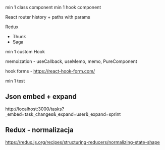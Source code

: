 min 1 class component
min 1 hook component

React router history + paths with params

Redux
 - Thunk
 - Saga

min 1 custom Hook

memoization - useCallback, useMemo, memo, PureComponent

hook forms - https://react-hook-form.com/

min 1 test

## Json embed + expand
http://localhost:3000/tasks?_embed=task_changes&_expand=user&_expand=sprint


## Redux - normalizacja
https://redux.js.org/recipes/structuring-reducers/normalizing-state-shape